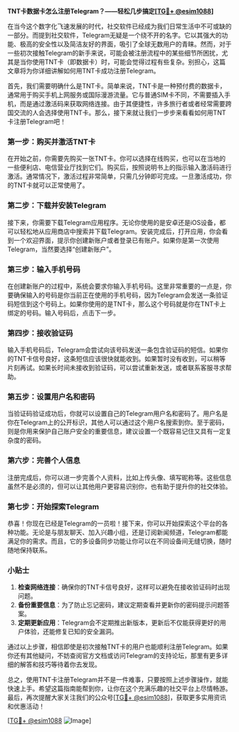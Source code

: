 **TNT卡数据卡怎么注册Telegram？——轻松几步搞定[[TG💪+ @esim1088](https://t.me/s/esim1088)]**

在当今这个数字化飞速发展的时代，社交软件已经成为我们日常生活中不可或缺的一部分。而提到社交软件，Telegram无疑是一个绕不开的名字。它以其强大的功能、极高的安全性以及简洁友好的界面，吸引了全球无数用户的青睐。然而，对于一些初次接触Telegram的新手来说，可能会被注册流程中的某些细节所困扰，尤其是当你使用TNT卡（即数据卡）时，可能会觉得过程有些复杂。别担心，这篇文章将为你详细讲解如何用TNT卡成功注册Telegram。

首先，我们需要明确什么是TNT卡。简单来说，TNT卡是一种预付费的数据卡，通常用于购买手机上网服务或国际漫游流量。它与普通SIM卡不同，不需要插入手机，而是通过激活码来获取网络连接。由于其便捷性，许多旅行者或者经常需要跨国交流的人会选择使用TNT卡。那么，接下来就让我们一步步来看看如何用TNT卡注册Telegram吧！

### **第一步：购买并激活TNT卡**
在开始之前，你需要先购买一张TNT卡。你可以选择在线购买，也可以在当地的一些便利店、电信营业厅找到它们。购买后，按照说明书上的指示输入激活码进行激活。通常情况下，激活过程非常简单，只需几分钟即可完成。一旦激活成功，你的TNT卡就可以正常使用了。

### **第二步：下载并安装Telegram**
接下来，你需要下载Telegram应用程序。无论你使用的是安卓还是iOS设备，都可以轻松地从应用商店中搜索并下载Telegram。安装完成后，打开应用，你会看到一个欢迎界面，提示你创建新账户或者登录已有账户。如果你是第一次使用Telegram，当然要选择“创建新账户”。

### **第三步：输入手机号码**
在创建新账户的过程中，系统会要求你输入手机号码。这里非常重要的一点是，你要确保输入的号码是你当前正在使用的手机号码，因为Telegram会发送一条验证码短信到这个号码上。如果你使用的是TNT卡，那么这个号码就是你在TNT卡上绑定的号码。输入号码后，点击下一步。

### **第四步：接收验证码**
输入手机号码后，Telegram会尝试向该号码发送一条包含验证码的短信。如果你的TNT卡信号良好，这条短信应该很快就能收到。如果暂时没有收到，可以稍等片刻再试。如果长时间未接收到验证码，可以尝试重新发送，或者联系客服寻求帮助。

### **第五步：设置用户名和密码**
当验证码验证成功后，你就可以设置自己的Telegram用户名和密码了。用户名是你在Telegram上的公开标识，其他人可以通过这个用户名搜索到你。至于密码，则是你用来保护自己账户安全的重要信息，建议设置一个既容易记住又具有一定复杂度的密码。

### **第六步：完善个人信息**
注册完成后，你可以进一步完善个人资料，比如上传头像、填写昵称等。这些信息虽然不是必须的，但可以让其他用户更容易识别你，也有助于提升你的社交体验。

### **第七步：开始探索Telegram**
恭喜！你现在已经是Telegram的一员啦！接下来，你可以开始探索这个平台的各种功能。无论是与朋友聊天、加入兴趣小组，还是订阅新闻频道，Telegram都能满足你的需求。而且，它的多设备同步功能让你可以在不同设备间无缝切换，随时随地保持联系。

### **小贴士**
1. **检查网络连接**：确保你的TNT卡信号良好，这样可以避免在接收验证码时出现问题。
2. **备份重要信息**：为了防止忘记密码，建议定期查看并更新你的密码提示问题答案。
3. **定期更新应用**：Telegram会不定期推出新版本，更新后不仅能获得更好的用户体验，还能修复已知的安全漏洞。

通过以上步骤，相信即使是初次接触TNT卡的用户也能顺利注册Telegram。如果你还有其他疑问，不妨查阅官方文档或访问Telegram的支持论坛，那里有更多详细的解答和技巧等待着你去发现。

总之，使用TNT卡注册Telegram并不是一件难事，只要按照上述步骤操作，就能快速上手。希望这篇指南能帮到你，让你在这个充满乐趣的社交平台上尽情畅游。最后，再次提醒大家关注我们的公众号[[TG💪+ @esim1088](https://t.me/s/esim1088)]，获取更多实用资讯和优惠活动！

[[TG💪+ @esim1088](https://t.me/s/esim1088) ![Image](https://i.postimg.cc/4NQfJmqS/Snipaste-2025-05-13-00-14-12.png)]